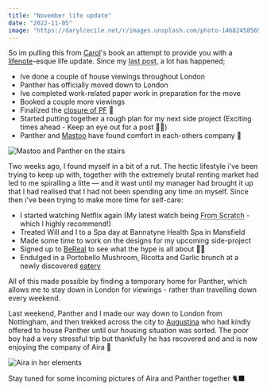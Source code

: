```yaml
---
title: "November life update"
date: "2022-11-05"
image: "https://darylcecile.net/r/images.unsplash.com/photo-1468245856972-a0333f3f8293?ixlib=rb-1.2.1&ixid=MnwxMjA3fDB8MHxzZWFyY2h8MTV8fGZvcmVzdCUyMGJ1cm58ZW58MHx8MHx8&auto=format&fit=crop&w=1024&q=6"
---
```


So im pulling this from [Carol](https://carol.gg/)'s book an attempt to provide you with a [lifenote](https://twitter.com/carolsaysthings/status/1587174153190268929?s=61&t=jXDDwfGAQLaMRy52o0w4Qg)-esque life update. Since my <Abbr link="/notes/moving-out-notts" title="Moving out">last post</Abbr>, a lot has happened;

- Ive done a couple of house viewings throughout London
- Panther has officially moved down to London
- Ive completed work-related paper work in preparation for the move
- Booked a couple more viewings
- Finalized the [closure of PF](https://web.archive.org/web/20220711151132/https%3A%2F%2Fprojectfunction.io%2Fnotes%2Fthis-isnt-farewell) 🥹
- Started putting together a rough plan for my next side project (Exciting times ahead - Keep an eye out for a post 🤞🏾)
- Panther and [Mastoo](https://twitter.com/rizbizkits/status/1545162625411153923?s=46&t=B1zScKx5_gYSKx0sedQ1-w) have found comfort in each-others company 🖤

![Mastoo and Panther on the stairs](/images/mastoo-and-panther-stairs.png)

Two weeks ago, I found myself in a bit of a rut. The hectic lifestyle i've been trying to keep up with, together with the extremely brutal renting market had led to me spiralling a litte &mdash; and it wast until my manager had brought it up that I had realised that I had not been spending any time on myself. Since then i've been trying to make more time for self-care:

- I started watching Netflix again (My latest watch being <Abbr title="From Scratch" link="https://www.google.co.uk/url?sa=t&rct=j&q=&esrc=s&source=web&cd=&ved=2ahUKEwi2yNmljpX7AhWIZ8AKHdlpA4cQFnoECEoQAQ&url=https%3A%2F%2Fwww.netflix.com%2Ftitle%2F81104486&usg=AOvVaw0LrPqvBVfWDOg0KdjX4ww1">From Scratch</Abbr> - which I highly recommend!)
- Treated Will and I to a Spa day at Bannatyne Health Spa in Mansfield
- Made some time to work on the designs for my upcoming side-project
- Signed up to [BeReal](https://bere.al/dcjoa) to see what the hype is all about 👴🏾
- Endulged in a Portobello Mushroom, Ricotta and Garlic brunch at a newly discovered [eatery](https://maps.app.goo.gl/VfbxqFcovcLhof3Y6?g_st=ic)

All of this made possible by finding a temporary home for Panther, which allows me to stay down in London for viewings - rather than travelling down every weekend.

Last weekend, Panther and I made our way down to London from Nottingham, and then trekked across the city to [Augustina](https://twitter.com/@AugustukazB) who had kindly offered to house Panther until our housing situation was sorted. The poor boy had a very stressful trip but thankfully he has recovered and and is now enjoying the company of Aira 🖤

![Aira in her elements](/images/aira-cat.jpg)

Stay tuned for some incoming pictures of Aira and Panther together 🐈‍⬛

